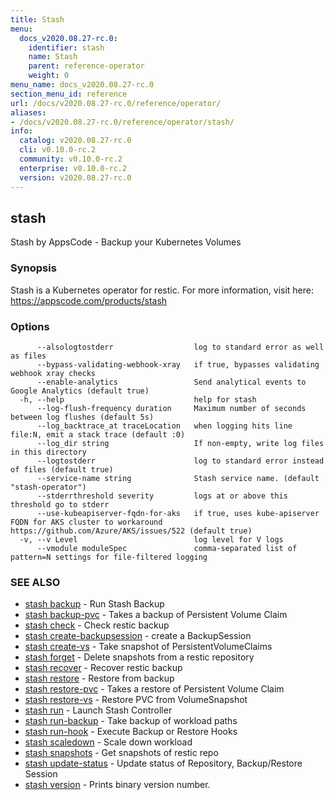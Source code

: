 ```yaml
---
title: Stash
menu:
  docs_v2020.08.27-rc.0:
    identifier: stash
    name: Stash
    parent: reference-operator
    weight: 0
menu_name: docs_v2020.08.27-rc.0
section_menu_id: reference
url: /docs/v2020.08.27-rc.0/reference/operator/
aliases:
- /docs/v2020.08.27-rc.0/reference/operator/stash/
info:
  catalog: v2020.08.27-rc.0
  cli: v0.10.0-rc.2
  community: v0.10.0-rc.2
  enterprise: v0.10.0-rc.2
  version: v2020.08.27-rc.0
---
```


## stash

Stash by AppsCode - Backup your Kubernetes Volumes

### Synopsis

Stash is a Kubernetes operator for restic. For more information, visit here: https://appscode.com/products/stash

### Options

```
      --alsologtostderr                  log to standard error as well as files
      --bypass-validating-webhook-xray   if true, bypasses validating webhook xray checks
      --enable-analytics                 Send analytical events to Google Analytics (default true)
  -h, --help                             help for stash
      --log-flush-frequency duration     Maximum number of seconds between log flushes (default 5s)
      --log_backtrace_at traceLocation   when logging hits line file:N, emit a stack trace (default :0)
      --log_dir string                   If non-empty, write log files in this directory
      --logtostderr                      log to standard error instead of files (default true)
      --service-name string              Stash service name. (default "stash-operator")
      --stderrthreshold severity         logs at or above this threshold go to stderr
      --use-kubeapiserver-fqdn-for-aks   if true, uses kube-apiserver FQDN for AKS cluster to workaround https://github.com/Azure/AKS/issues/522 (default true)
  -v, --v Level                          log level for V logs
      --vmodule moduleSpec               comma-separated list of pattern=N settings for file-filtered logging
```

### SEE ALSO

* [stash backup](/docs/v2020.08.27-rc.0/reference/operator/stash_backup)	 - Run Stash Backup
* [stash backup-pvc](/docs/v2020.08.27-rc.0/reference/operator/stash_backup-pvc)	 - Takes a backup of Persistent Volume Claim
* [stash check](/docs/v2020.08.27-rc.0/reference/operator/stash_check)	 - Check restic backup
* [stash create-backupsession](/docs/v2020.08.27-rc.0/reference/operator/stash_create-backupsession)	 - create a BackupSession
* [stash create-vs](/docs/v2020.08.27-rc.0/reference/operator/stash_create-vs)	 - Take snapshot of PersistentVolumeClaims
* [stash forget](/docs/v2020.08.27-rc.0/reference/operator/stash_forget)	 - Delete snapshots from a restic repository
* [stash recover](/docs/v2020.08.27-rc.0/reference/operator/stash_recover)	 - Recover restic backup
* [stash restore](/docs/v2020.08.27-rc.0/reference/operator/stash_restore)	 - Restore from backup
* [stash restore-pvc](/docs/v2020.08.27-rc.0/reference/operator/stash_restore-pvc)	 - Takes a restore of Persistent Volume Claim
* [stash restore-vs](/docs/v2020.08.27-rc.0/reference/operator/stash_restore-vs)	 - Restore PVC from VolumeSnapshot
* [stash run](/docs/v2020.08.27-rc.0/reference/operator/stash_run)	 - Launch Stash Controller
* [stash run-backup](/docs/v2020.08.27-rc.0/reference/operator/stash_run-backup)	 - Take backup of workload paths
* [stash run-hook](/docs/v2020.08.27-rc.0/reference/operator/stash_run-hook)	 - Execute Backup or Restore Hooks
* [stash scaledown](/docs/v2020.08.27-rc.0/reference/operator/stash_scaledown)	 - Scale down workload
* [stash snapshots](/docs/v2020.08.27-rc.0/reference/operator/stash_snapshots)	 - Get snapshots of restic repo
* [stash update-status](/docs/v2020.08.27-rc.0/reference/operator/stash_update-status)	 - Update status of Repository, Backup/Restore Session
* [stash version](/docs/v2020.08.27-rc.0/reference/operator/stash_version)	 - Prints binary version number.

